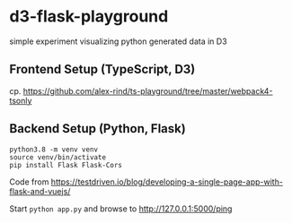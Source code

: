 # d3-flask-playground
simple experiment visualizing python generated data in D3

## Frontend Setup (TypeScript, D3)

cp. <https://github.com/alex-rind/ts-playground/tree/master/webpack4-tsonly>

## Backend Setup (Python, Flask)

```
python3.8 -m venv venv
source venv/bin/activate
pip install Flask Flask-Cors

```

Code from <https://testdriven.io/blog/developing-a-single-page-app-with-flask-and-vuejs/>

Start `python app.py` and browse to <http://127.0.0.1:5000/ping>

